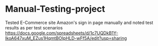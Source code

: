 # Manual-Testing-project
Tested E-Commerce site Amazon's sign in page manually and noted test results as per test scenarios
https://docs.google.com/spreadsheets/d/1c7UQDkB1Y-IkoA647xuM_EZus1HqmtBOIpHLD-wFf5A/edit?usp=sharing
